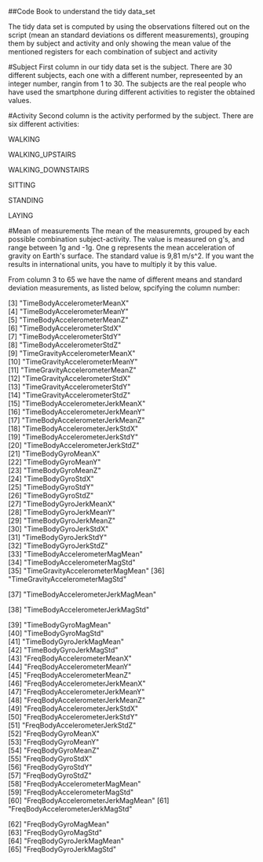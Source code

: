 ##Code Book to understand the tidy data_set 

The tidy data set is computed by using the observations filtered out on the script (mean an standard deviations os different measurements), grouping them by subject and activity and only showing the mean value of the mentioned registers for each combination of subject and activity

#Subject
First column in our tidy data set is the subject. There are 30 different subjects, each one with a different number, represeented by an integer number, rangin from 1 to 30. The subjects are the real people who have used the smartphone during different activities to register the obtained values.

#Activity
Second column is the activity performed by the subject. There are six different activities:

WALKING

WALKING_UPSTAIRS

WALKING_DOWNSTAIRS

SITTING

STANDING

LAYING

#Mean of measurements
The mean of the measuremnts, grouped by each possible combination subject-activity. The value is measured on g's, and range between 1g and -1g. One g represents the mean acceleration of gravity on Earth's surface. The standard value is 9,81 m/s^2. If you want the results in international units, you have to multiply it by this value.

From column 3 to 65 we have the name of different means and standard deviation measurements, as listed below, spcifying the column number:

[3] "TimeBodyAccelerometerMeanX"      
[4] "TimeBodyAccelerometerMeanY"      
[5] "TimeBodyAccelerometerMeanZ"      
[6] "TimeBodyAccelerometerStdX"       
[7] "TimeBodyAccelerometerStdY"       
[8] "TimeBodyAccelerometerStdZ"       
[9] "TimeGravityAccelerometerMeanX"   
[10] "TimeGravityAccelerometerMeanY"   
[11] "TimeGravityAccelerometerMeanZ"   
[12] "TimeGravityAccelerometerStdX"    
[13] "TimeGravityAccelerometerStdY"    
[14] "TimeGravityAccelerometerStdZ"    
[15] "TimeBodyAccelerometerJerkMeanX"  
[16] "TimeBodyAccelerometerJerkMeanY"  
[17] "TimeBodyAccelerometerJerkMeanZ"  
[18] "TimeBodyAccelerometerJerkStdX"   
[19] "TimeBodyAccelerometerJerkStdY"   
[20] "TimeBodyAccelerometerJerkStdZ"   
[21] "TimeBodyGyroMeanX"               
[22] "TimeBodyGyroMeanY"               
[23] "TimeBodyGyroMeanZ"               
[24] "TimeBodyGyroStdX"                
[25] "TimeBodyGyroStdY"                
[26] "TimeBodyGyroStdZ"                
[27] "TimeBodyGyroJerkMeanX"           
[28] "TimeBodyGyroJerkMeanY"           
[29] "TimeBodyGyroJerkMeanZ"           
[30] "TimeBodyGyroJerkStdX"            
[31] "TimeBodyGyroJerkStdY"            
[32] "TimeBodyGyroJerkStdZ"            
[33] "TimeBodyAccelerometerMagMean"    
[34] "TimeBodyAccelerometerMagStd"     
[35] "TimeGravityAccelerometerMagMean" 
[36] "TimeGravityAccelerometerMagStd"  

[37] "TimeBodyAccelerometerJerkMagMean"

[38] "TimeBodyAccelerometerJerkMagStd" 

[39] "TimeBodyGyroMagMean"             
[40] "TimeBodyGyroMagStd"              
[41] "TimeBodyGyroJerkMagMean"         
[42] "TimeBodyGyroJerkMagStd"          
[43] "FreqBodyAccelerometerMeanX"      
[44] "FreqBodyAccelerometerMeanY"      
[45] "FreqBodyAccelerometerMeanZ"      
[46] "FreqBodyAccelerometerJerkMeanX"  
[47] "FreqBodyAccelerometerJerkMeanY"  
[48] "FreqBodyAccelerometerJerkMeanZ"  
[49] "FreqBodyAccelerometerJerkStdX"   
[50] "FreqBodyAccelerometerJerkStdY"   
[51] "FreqBodyAccelerometerJerkStdZ"   
[52] "FreqBodyGyroMeanX"               
[53] "FreqBodyGyroMeanY"               
[54] "FreqBodyGyroMeanZ"               
[55] "FreqBodyGyroStdX"                
[56] "FreqBodyGyroStdY"                
[57] "FreqBodyGyroStdZ"                
[58] "FreqBodyAccelerometerMagMean"    
[59] "FreqBodyAccelerometerMagStd"     
[60] "FreqBodyAccelerometerJerkMagMean"
[61] "FreqBodyAccelerometerJerkMagStd" 

[62] "FreqBodyGyroMagMean"             
[63] "FreqBodyGyroMagStd"              
[64] "FreqBodyGyroJerkMagMean"         
[65] "FreqBodyGyroJerkMagStd"


